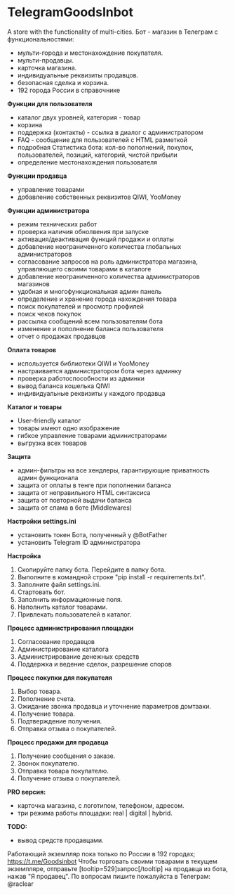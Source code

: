 # TelegramGoodsInbot
A store with the functionality of multi-cities.
Бот - магазин в Телеграм с функциональностями:
- мульти-города и местонахождение покупателя.
- мульти-продавцы.
- карточка магазина.
- индивидуальные реквизиты продавцов.
- безопасная сделка и корзина.
- 192 города России в справочнике

**Функции для пользователя**
- каталог двух уровней, категория - товар
- корзина
- поддержка (контакты) - ссылка в диалог с администратором
- FAQ - сообщение для пользователей с HTML разметкой
- подробная Статистика бота: кол-во пополнений, покупок, пользователей, позиций, категорий, чистой прибыли
- определение местонахождения пользователя


**Функции продавца**
- управление товарами
- добавление собственных реквизитов QIWI, YooMoney


**Функции администратора**
- режим технических работ
- проверка наличия обнолвения при запуске
- активация/деактивация функций продажи и оплаты
- добавление неограниченного количества глобальных администраторов
- согласование запросов на роль администратора магазина, управляющего своими товарами в каталоге
- добавление неограниченного количества администраторов магазинов
- удобная и многофункциональная админ панель
- определение и хранение города нахождения товара
- поиск покупателей и просмотр профилей
- поиск чеков покупок
- рассылка сообщений всем пользователям бота
- изменение и пополнение баланса пользователя
- отчет о продажах продавцов


**Оплата товаров**
- используется библиотеки QIWI и YooMoney
- настраивается администратором бота через админку
- проверка работоспособности из админки
- вывод баланса кошелька QIWI
- индивидуальные реквизиты у каждого продавца


**Каталог и товары**
- User-friendly каталог
- товары имеют одно изображение
- гибкое управление товарами администраторами
- выгрузка всех товаров


**Защита**
- админ-фильтры на все хендлеры, гарантирующие приватность админ функционала
- защита от оплаты в тенге при пополнении баланса
- защита от неправильного HTML синтаксиса
- защита от повторной выдачи баланса
- защита от спама в боте (Middlewares)


**Настройки settings.ini**
- установить токен Бота, полученный у @BotFather
- установить Telegram ID администратора


**Настройка**
1. Скопируйте папку бота. Перейдите в папку бота.
2. Выполните в командной строке "pip install -r requirements.txt".
2. Заполните файл settings.ini.
3. Стартовать бот. 
4. Заполнить информационные поля. 
5. Наполнить каталог товарами.
6. Привлекать пользователей в каталог.


**Процесс администрирования площадки**
1. Согласование продавцов
2. Администрирование каталога
3. Администрирование денежных средств
4. Поддержка и ведение сделок, разрешение споров


**Процесс покупки для покупателя**
1. Выбор товара. 
2. Пополнение счета. 
3. Ожидание звонка продавца и уточнение параметров домтааки. 
4. Получение товара. 
5. Подтверждение получения.
6. Отправка отзыва о покупателей.


**Процесс продажи для продавца**
1. Получение сообщения о заказе. 
2. Звонок покупателю. 
3. Отправка товара покупателю.
4. Получение отзыва о покупателей.


**PRO версия:**
- карточка магазина, с логотипом, телефоном, адресом.
- три режима работы площадки: real | digital | hybrid.


**TODO:**
- вывод средств продавцами.

Работающий экземпляр пока только по России в 192 городах; https://t.me/Goodsinbot Чтобы торговать своими товарами в текущем экземпляре, отправьте [tooltip=529]запрос[/tooltip] на продавца из бота, нажав "Я продавец". По вопросам пишите пожалуйста в Телеграм: @raclear
